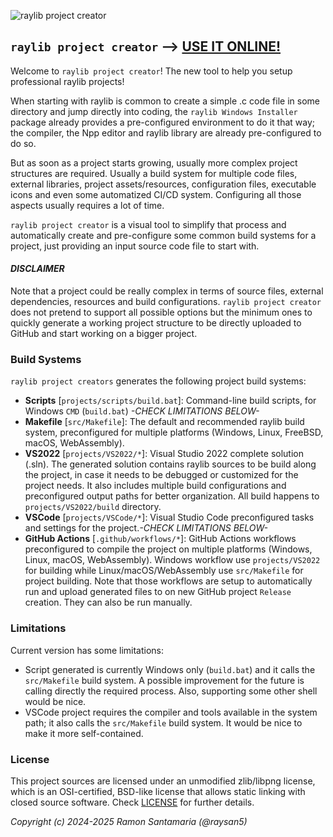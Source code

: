 ![raylib project creator](screenshot/rpc_shot01.png)

## `raylib project creator` --> [USE IT ONLINE!](https://raysan5.itch.io/raylib-project-creator)

Welcome to `raylib project creator`! The new tool to help you setup professional raylib projects!

When starting with raylib is common to create a simple .c code file in some directory and jump directly into coding, the `raylib Windows Installer` package already provides a pre-configured environment to do it that way; the compiler, the Npp editor and raylib library are already pre-configured to do so.

But as soon as a project starts growing, usually more complex project structures are required. Usually a build system for multiple code files, external libraries, project assets/resources, configuration files, executable icons and even some automatized CI/CD system. Configuring all those aspects usually requires a lot of time.

`raylib project creator` is a visual tool to simplify that process and automatically create and pre-configure some common build systems for a project, just providing an input source code file to start with.

#### _DISCLAIMER_

Note that a project could be really complex in terms of source files, external dependencies, resources and build configurations. `raylib project creator` does not pretend to support all possible options but the minimum ones to quickly generate a working project structure to be directly uploaded to GitHub and start working on a bigger project.

### Build Systems

`raylib project creators` generates the following project build systems:

 - **Scripts** [`projects/scripts/build.bat`]: Command-line build scripts, for Windows `CMD` (`build.bat`) _-CHECK LIMITATIONS BELOW-_
 - **Makefile** [`src/Makefile`]: The default and recommended raylib build system, preconfigured for multiple platforms (Windows, Linux, FreeBSD, macOS, WebAssembly).
 - **VS2022** [`projects/VS2022/*`]: Visual Studio 2022 complete solution (.sln). The generated solution contains raylib sources to be build along the project, in case it needs to be debugged or customized for the project needs. It also includes multiple build configurations and preconfigured output paths for better organization. All build happens to `projects/VS2022/build` directory.
 - **VSCode** [`projects/VSCode/*`]: Visual Studio Code preconfigured tasks and settings for the project._-CHECK LIMITATIONS BELOW-_
 - **GitHub Actions** [`.github/workflows/*`]: GitHub Actions workflows preconfigured to compile the project on multiple platforms (Windows, Linux, macOS, WebAssembly). Windows workflow use `projects/VS2022` for building while Linux/macOS/WebAssembly use `src/Makefile` for project building. Note that those workflows are setup to automatically run and upload generated files to on new GitHub project `Release` creation. They can also be run manually.

### Limitations

Current version has some limitations:

 - Script generated is currently Windows only (`build.bat`) and it calls the `src/Makefile` build system. A possible improvement for the future is calling directly the required process. Also, supporting some other shell would be nice.
 - VSCode project requires the compiler and tools available in the system path; it also calls the `src/Makefile` build system. It would be nice to make it more self-contained.

### License

This project sources are licensed under an unmodified zlib/libpng license, which is an OSI-certified, BSD-like license that allows static linking with closed source software. Check [LICENSE](LICENSE) for further details.

*Copyright (c) 2024-2025 Ramon Santamaria (@raysan5)*
